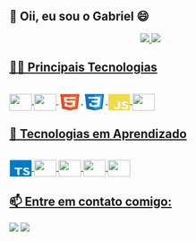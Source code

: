 ## 👋 Oii, eu sou o Gabriel :smile:
<div align="center">
  <a href="https://github.com/gabrielfelip">
  <img height="160em" src="https://github-readme-stats.vercel.app/api?username=gabrielfelip&show_icons=true&theme=dracula&include_all_commits=true&count_private=true"/>
  <img height="160em" src="https://github-readme-stats.vercel.app/api/top-langs/?username=gabrielfelip&layout=compact&langs_count=7&theme=dracula"/>
</div>
  
## 👨‍💻 Principais Tecnologias
<div style="display: inline_block"><br>
  <img align="center" height="30" width="40" src="https://icongr.am/devicon/git-original.svg?size=128&color=ffffff">
  <img align="center" height="30" width="40" src="https://icongr.am/devicon/linux-plain.svg?size=128&color=ffffff">
  <img align="center" height="30" width="40" src="https://raw.githubusercontent.com/devicons/devicon/master/icons/html5/html5-original.svg">
  <img align="center" height="30" width="40" src="https://raw.githubusercontent.com/devicons/devicon/master/icons/css3/css3-original.svg">
  <img align="center" height="30" width="40" src="https://raw.githubusercontent.com/devicons/devicon/master/icons/javascript/javascript-plain.svg">
  <img align="center" height="30" width="40" src="https://icongr.am/devicon/nodejs-original.svg?size=128&color=currentColor">
<div>

## :footprints: Tecnologias em Aprendizado 
<div style="display: inline_block"><br>
  <img align="center" height="30" width="40" src="https://raw.githubusercontent.com/devicons/devicon/master/icons/typescript/typescript-plain.svg">
  <img align="center" height="30" width="40" src="https://icongr.am/devicon/mysql-original.svg?size=128&color=currentColor">
  <img align="center" height="30" width="40" src="https://icongr.am/devicon/mongodb-original-wordmark.svg?size=128&color=currentColor">
  <img align="center" height="30" width="40" src="https://icongr.am/devicon/react-original.svg?size=128&color=currentColor">
  <img align="center" height="30" width="40" src="https://icongr.am/devicon/docker-original-wordmark.svg?size=128&color=ffffff" />
<div>
  
## 📫 Entre em contato comigo:
<div>
<a href="https://www.linkedin.com/in/gabrielfelip" target="_blank"><img src="https://img.shields.io/badge/-LinkedIn-%230077B5?style=for-the-badge&logo=linkedin&logoColor=white" target="_blank"></a> 
<a href = "mailto:gabrielfelipe3213@gmail.com"><img src="https://img.shields.io/badge/-Gmail-%23333?style=for-the-badge&logo=gmail&logoColor=white" target="_blank"></a>
</div>




